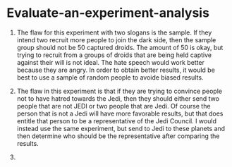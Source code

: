 # Evaluate-an-experiment-analysis
1) The flaw for this experiment with two slogans is the sample. If they intend two recruit more people to join the dark side, then the sample group should not be 50 captured droids. The amount of 50 is okay, but trying to recruit from a groups of droids that are being held captive against their will is not ideal. The hate speech would work better because they are angry. In order to obtain better results, it would be best to use a sample of random people to avoide biased results.

2) The flaw in this experiment is that if they are trying to convince people not to have hatred towards the Jedi, then they should either send two people that are not JEDI or two people that are Jedi. Of course the person that is not a Jedi will have more favorable results, but that does entitle that person to be a representative of the Jedi Council. I would instead use the same experiment, but send to Jedi to these planets and then determine who should be the representative after comparing the results.

3)
